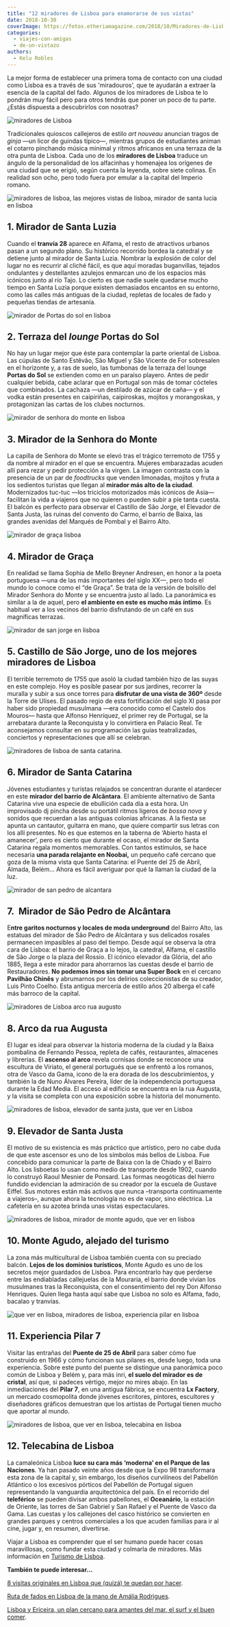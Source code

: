 ```yaml
---
title: "12 miradores de Lisboa para enamorarse de sus vistas"
date: 2018-10-30
coverImage: https://fotos.etheriamagazine.com/2018/10/Miradores-de-Lisboa-e1566028365742.jpg
categories: 
  - viajes-con-amigas
  - de-un-vistazo
authors: 
  - Kelu Robles
---
```


La mejor forma de establecer una primera toma de contacto con una ciudad como Lisboa es 
a través de sus 'miradouros', que te ayudarán a extraer la esencia de la capital del 
fado. Algunos de los miradores de Lisboa te lo pondrán muy fácil pero para otros tendrás 
que poner un poco de tu parte. ¿Estás dispuesta a descubrirlos con nosotras? 

![miradores de Lisboa](https://fotos.etheriamagazine.com/2018/10/Miradores-de-Lisboa-e1566028365742.jpg "miradores de lisboa, que ver en lisboa, vistas de lisboa")

Tradicionales quioscos callejeros de estilo _art nouveau_ anuncian tragos de _ginja_ —un 
licor de guindas típico—, mientras grupos de estudiantes animan el cotarro pinchando 
música minimal y ritmos africanos en una terraza de la otra punta de Lisboa. Cada uno de 
los **miradores de Lisboa** traduce un ángulo de la personalidad de los alfacinhas y 
homenajea los orígenes de una ciudad que se erigió, según cuenta la leyenda, sobre siete 
colinas. En realidad son ocho, pero todo fuera por emular a la capital del Imperio 
romano. 

![miradores de lisboa, las mejores vistas de lisboa, mirador de santa lucia en lisboa](https://fotos.etheriamagazine.com/2018/10/1-Santa-Lucia-e1640169212731.jpg "Mirador de Santa Luzia. © Kelu Robles")

## 1\. Mirador de Santa Luzia

Cuando el **tranvía 28** aparece en Alfama, el resto de atractivos urbanos pasan a un 
segundo plano. Su histórico recorrido bordea la catedral y se detiene junto al mirador 
de Santa Luzia. Nombrar la explosión de color del lugar no es recurrir al cliché fácil, 
es que aquí moradas buganvillas, tejados ondulantes y destellantes azulejos enmarcan uno 
de los espacios más icónicos junto al río Tajo. Lo cierto es que nadie suele quedarse 
mucho tiempo en Santa Luzia porque existen demasiados encantos en su entorno, como las 
calles más antiguas de la ciudad, repletas de locales de fado y pequeñas tiendas de 
artesanía. 

![mirador de Portas do sol en lisboa](https://fotos.etheriamagazine.com/2018/10/2-Portas-do-sol-e1640169227874.jpg "Terraza de Portas do Sol. © Visit Lisboa")

## 2\. Terraza del _lounge_ Portas do Sol

No hay un lugar mejor que éste para contemplar la parte oriental de Lisboa. Las cúpulas 
de Santo Estêvão, São Miguel y São Vicente de For sobresalen en el horizonte y, a ras de 
suelo, las tumbonas de la terraza del lounge **Portas do Sol** se extienden como en un 
paraíso playero. Antes de pedir cualquier bebida, cabe aclarar que en Portugal son más 
de tomar cócteles que combinados. La cachaza —un destilado de azúcar de caña— y el vodka 
están presentes en caipiriñas, caipiroskas, mojitos y morangoskas, y protagonizan las 
cartas de los clubes nocturnos. 

![mirador de senhora do monte en lisboa](https://fotos.etheriamagazine.com/2018/10/3-senhora-do-monte-e1640169243909.jpg "Mirador de Senhora do Monte. © Kelu Robles")

## 3\. Mirador de la Senhora do Monte

La capilla de Senhora do Monte se elevó tras el trágico terremoto de 1755 y da nombre al 
mirador en el que se encuentra. Mujeres embarazadas acuden allí para rezar y pedir 
protección a la virgen. La imagen contrasta con la presencia de un par de _foodtrucks_ 
que venden limonadas, mojitos y fruta a los sedientos turistas que llegan al **mirador 
más alto de la ciudad**. Modernizados tuc-tuc —los triciclos motorizados más icónicos de 
Asia— facilitan la vida a viajeros que no quieren o pueden subir a pie tanta cuesta. El 
balcón es perfecto para observar el Castillo de São Jorge, el Elevador de Santa Justa, 
las ruinas del convento do Carmo, el barrio de Baixa, las grandes avenidas del Marqués 
de Pombal y el Bairro Alto. 

![mirador de graça lisboa](https://fotos.etheriamagazine.com/2018/10/4-Mirador-de-Graca-e1640169256991.jpg "Mirador de Graça, en Lisboa. © Visit Lisboa")

## 4\. Mirador de Graça

En realidad se llama Sophia de Mello Breyner Andresen, en honor a la poeta portuguesa 
—una de las más importantes del siglo XX—, pero todo el mundo lo conoce como el “de 
Graça”. Se trata de la versión de bolsillo del Mirador Senhora do Monte y se encuentra 
justo al lado. La panorámica es similar a la de aquel, pero **el ambiente en este es 
mucho más íntimo**. Es habitual ver a los vecinos del barrio disfrutando de un café en 
sus magníficas terrazas. 

![mirador de san jorge en lisboa](https://fotos.etheriamagazine.com/2018/10/5-castillo-de-Sao-jorge-e1640169269799.jpg "Mirador de São Jorge (Lisboa). © Visit Lisboa")

## 5\. Castillo de São Jorge, uno de los mejores miradores de Lisboa

El terrible terremoto de 1755 que asoló la ciudad también hizo de las suyas en este 
complejo. Hoy es posible pasear por sus jardines, recorrer la muralla y subir a sus once 
torres para **disfrutar de una vista de 360º** desde la Torre de Ulises. El pasado regio 
de esta fortificación del siglo XI pasa por haber sido propiedad musulmana —era conocido 
como el Castelo dos Mouros— hasta que Alfonso Henríquez, el primer rey de Portugal, se 
la arrebatara durante la Reconquista y lo convirtiera en Palacio Real. Te aconsejamos 
consultar en su programación las guías teatralizadas, conciertos y representaciones que 
allí se celebran. 

![miradores de lisboa de santa catarina.](https://fotos.etheriamagazine.com/2018/10/6-Santa-Catarina-e1640169282132.jpg "Mirador de Santa Catarina (Lisboa).")

## 6\. Mirador de Santa Catarina

Jóvenes estudiantes y turistas relajados se concentran durante el atardecer en este 
**mirador del barrio de Alcântara**. El ambiente alternativo de Santa Catarina vive una 
especie de ebullición cada día a esta hora. Un improvisado dj pincha desde su portátil 
ritmos ligeros de _bossa nova_ y sonidos que recuerdan a las antiguas colonias 
africanas. A la fiesta se apunta un cantautor, guitarra en mano, que quiere compartir 
sus letras con los allí presentes. No es que estemos en la taberna de ‘Abierto hasta el 
amanecer’, pero es cierto que durante el ocaso, el mirador de Santa Catarina regala 
momentos memorables. Con tantos estímulos, se hace necesaria **una parada relajante en 
Noobai,** un pequeño café cercano que goza de la misma vista que Santa Catarina: el 
Puente del 25 de Abril, Almada, Belém… Ahora es fácil averiguar por qué la llaman la 
ciudad de la luz. 

![mirador de san pedro de alcantara](https://fotos.etheriamagazine.com/2018/10/7-San-Pedro-de-Alcantara-e1640169297658.jpg "Mirador de San Pedro de Alcántara (Lisboa). © Visit Lisboa")

## 7.  Mirador de São Pedro de Alcântara

E**ntre garitos nocturnos y locales de moda underground** del Bairro Alto, las estatuas 
del mirador de São Pedro de Alcântara y sus delicados rosales permanecen impasibles al 
paso del tiempo. Desde aquí se observa la otra cara de Lisboa: el barrio de Graça a lo 
lejos, la catedral, Alfama, el castillo de São Jorge o la plaza del Rossio. El icónico 
elevador da Glória, del año 1885, llega a este mirador para ahorrarnos las cuestas desde 
el barrio de Restauradores. **No podemos irnos sin tomar una Super Bock** en el cercano 
**Pavilhão Chinês** y abrumarnos por los delirios coleccionistas de su creador, Luis 
Pinto Coelho. Esta antigua mercería de estilo años 20 alberga el café más barroco de la 
capital. 

![miradores de Lisboa arco rua augusto](https://fotos.etheriamagazine.com/2018/10/8-arco-rua-augusta-e1640169583564.jpg "Arco rúa Augusta (Lisboa). © Visit Lisboa")

## 8\. Arco da rua Augusta

El lugar es ideal para observar la historia moderna de la ciudad y la Baixa pombalina de 
Fernando Pessoa, repleta de cafés, restaurantes, almacenes y librerías. El **ascenso al 
arco** revela cornisas donde se reconoce una escultura de Viriato, el general portugués 
que se enfrentó a los romanos, otra de Vasco da Gama, icono de la era dorada de los 
descubrimientos, y también la de Nuno Álvares Pereira, líder de la independencia 
portuguesa durante la Edad Media. El acceso al edificio se encuentra en la rua Augusta, 
y la visita se completa con una exposición sobre la historia del monumento. 

![miradores de lisboa, elevador de santa justa, que ver en Lisboa](https://fotos.etheriamagazine.com/2018/10/9-Santa-Justa.jpg "Elevador de Santa Justa (Lisboa).")

## 9\. Elevador de Santa Justa

El motivo de su existencia es más práctico que artístico, pero no cabe duda de que este 
ascensor es uno de los símbolos más bellos de Lisboa. Fue concebido para comunicar la 
parte de Baixa con la de Chiado y el Bairro Alto. Los lisboetas lo usan como medio de 
transporte desde 1902, cuando lo construyó Raoul Mesnier de Ponsard. Las formas 
neogóticas del hierro fundido evidencian la admiración de su creador por la escuela de 
Gustave Eiffel. Sus motores están más activos que nunca –transporta continuamente a 
viajeros–, aunque ahora la tecnología no es de vapor, sino eléctrica. La cafetería en su 
azotea brinda unas vistas espectaculares. 

![miradores de lisboa, mirador de monte agudo, que ver en lisboa](https://fotos.etheriamagazine.com/2018/10/10-Monte-Agudo-ok.jpg "Mirador de Monte Agudo (Lisboa). © Café Esplanada do Miradouro do Monte Agudo")

## 10\. Monte Agudo, alejado del turismo

La zona más multicultural de Lisboa también cuenta con su preciado balcón. **Lejos de 
los dominios turísticos**, Monte Agudo es uno de los secretos mejor guardados de Lisboa. 
Para encontrarlo hay que perderse entre las endiabladas callejuelas de la Mouraria, el 
barrio donde vivían los musulmanes tras la Reconquista, con el consentimiento del rey 
Don Alfonso Henriques. Quien llega hasta aquí sabe que Lisboa no solo es Alfama, fado, 
bacalao y tranvías. 

![que ver en lisboa, miradores de lisboa, experiencia pilar en lisboa](https://fotos.etheriamagazine.com/2018/10/11-experiencia-pilar-e1640169641739.jpg "Experiencia Pilar (Lisboa). © Kelu Robles")

## 11\. Experiencia Pilar 7

Visitar las entrañas del **Puente de 25 de Abril** para saber cómo fue construido en 
1966 y cómo funcionan sus pilares es, desde luego, toda una experiencia. Sobre este 
punto del puente se distingue una panorámica poco común de Lisboa y Belém y, para más 
inri, **el suelo del mirador es de cristal**, así que, si padeces vértigo, mejor no 
mires abajo. En las inmediaciones del **Pilar 7**, en una antigua fábrica, se encuentra 
**Lx Factory**, un mercado cosmopolita donde jóvenes escritores, pintores, escultores y 
diseñadores gráficos demuestran que los artistas de Portugal tienen mucho que aportar al 
mundo. 

![miradores de lisboa, que ver en lisboa, telecabina en lisboa](https://fotos.etheriamagazine.com/2018/10/12-telecabina-e1640169671541.jpg "Telecabina en Lisboa. © Visit Lisboa")

## 12\. Telecabina de Lisboa

La camaleónica Lisboa **luce su cara más ‘moderna’ en el Parque de las Naciones**. Ya 
han pasado veinte años desde que la Expo 98 transformara esta zona de la capital y, sin 
embargo, los diseños curvilíneos del Pabellón Atlántico o los excesivos pórticos del 
Pabellón de Portugal siguen representando la vanguardia arquitectónica del país. En el 
recorrido del **teleférico** se pueden divisar ambos pabellones, el **Oceanário**, la 
estación de Oriente, las torres de San Gabriel y San Rafael y el Puente de Vasco da 
Gama. Las cuestas y los callejones del casco histórico se convierten en grandes parques 
y centros comerciales a los que acuden familias para ir al cine, jugar y, en resumen, 
divertirse. 

Viajar a Lisboa es comprender que el ser humano puede hacer cosas maravillosas, como 
fundar esta ciudad y colmarla de miradores. Más información en [Turismo de 
Lisboa](https://www.visitlisboa.com/es). 

**También te puede interesar...** 

[8 visitas originales en Lisboa que (quizá) te quedan por 
hacer](https://etheriamagazine.com/2021/10/27/8-visitas-originales-en-lisboa/). 

[Ruta de fados en Lisboa de la mano de Amália 
Rodrigues](https://etheriamagazine.com/2020/12/30/ruta-de-fados-en-la-lisboa-de-amalia-rodrigues/). 

[Lisboa y Ericeira, un plan cercano para amantes del mar, el surf y el buen 
comer](https://etheriamagazine.com/2020/03/24/escapada-con-amigas-a-lisboa-y-ericeira-portugal-surf/).
